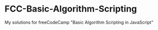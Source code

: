 # FCC-Basic-Algorithm-Scripting
My solutions for freeCodeCamp "Basic Algorithm Scripting in JavaScript"
